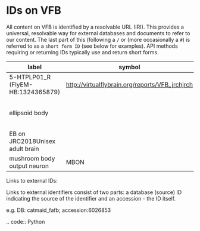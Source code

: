 IDs on VFB
==========

All content on VFB is identified by a resolvable URL (IRI).  This provides a universal, resolvable way for external
databases and documents to refer to our content. The last part of this (following a ``/`` or
(more occasionally a ``#``) is referred to as a ``short form ID`` (see below for examples).
API methods requiring or returning IDs typically use and return short forms.


| label | symbol | iri | short_form | comment |
| -- | -- | -- | -- | -- | 
| 5-HTPLP01_R (FlyEM-HB:1324365879)| http://virtualflybrain.org/reports/VFB_jrchjrch | VFB_jrchjrch | Individual neuron |
| ellipsoid body | | http://purl.obolibrary.org/obo/FBbt_00003678  | FBbt_00003678 | Type of anatomical structure (AS) |
| EB on JRC2018Unisex adult brain | | http://virtualflybrain.org/reports/VFB_00102135 | VFB_00102135 | Individual AS |
| mushroom body output neuron | MBON | http://purl.obolibrary.org/obo/FBbt_00047953 | FBbt_00047953 | Type of neuron |


Links to external IDs:

Links to external identifiers consist of two parts: a database (source) ID indicating the source of the identifier
and an accession - the ID itself.

e.g. DB: catmaid_fafb; accession:6026853

.. code:: Python

    


